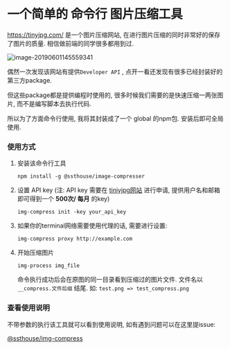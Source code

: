 # 一个简单的 命令行 图片压缩工具

https://tinyjpg.com/ 是一个图片压缩网站, 在进行图片压缩的同时非常好的保存了图片的质量. 相信做前端的同学很多都用到过.

![image-20190601145559341](http://ww2.sinaimg.cn/large/006tNc79gy1g3lo1fwcdsj31u00gm1kx.jpg)

偶然一次发现该网站有提供`Developer API` , 点开一看还发现有很多已经封装好的第三方package. 

但这些package都是提供编程时使用的, 很多时候我们需要的是快速压缩一两张图片, 而不是编写脚本去执行代码.

所以为了方面命令行使用, 我将其封装成了一个 global 的npm包. 安装后即可全局使用. 

### 使用方式

1. 安装该命令行工具

   ```
   npm install -g @ssthouse/image-compresser
   ```

   

2. 设置 API key (注: API key 需要在 [tiniyjpg网站](https://tinyjpg.com/ ) 进行申请, 提供用户名和邮箱即可得到一个 **500次/ 每月** 的key)

   ```shell
   img-compress init -key your_api_key
   ```

   

3. 如果你的terminal网络需要使用代理的话, 需要进行设置:

   ```shell
   img-compress proxy http://example.com
   ```



4. 开始压缩图片

   ```shell
   img-process img_file
   ```

   命令执行成功后会在原图的同一目录看到压缩过的图片文件. 文件名以 `__compress.文件后缀` 结尾. 如: `test.png => test_compress.png` 



### 查看使用说明

不带参数的执行该工具就可以看到使用说明, 如有遇到问题可以在这里提issue:

[@ssthouse/img-compress](https://github.com/ssthouse/img-compress)